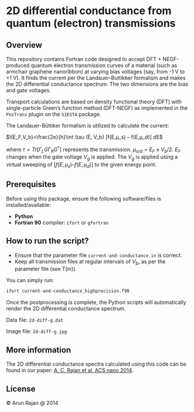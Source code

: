 # **2D differential conductance from quantum (electron) transmissions**

## Overview
This repository contains Fortran code designed to accept DFT + NEGF-produced quantum electron transmission curves of a material (such as armchair graphene nanoribbon) at varying bias voltages (say, from -1 V to +1 V). It finds the current per the Landauer-Buttikker formalism and makes the 2D differential conductance spectrum. The two dimensions are the bias and gate voltages.

Transport calculations are based on density functional theory (DFT) with single-particle Green’s function method (DFT-NEGF) as implemented in the `PosTrans` plugin on the `SIESTA` package.

The Landauer-Büttiker formalism is utilized to calculate the current:

$I(E_F,V_b)=\frac{2e}{h}\int \tau (E, V_b) [f(E,μ_s) – f(E,μ_d)] dE$ 

where $\tau = Tr[\Gamma_L G \Gamma_R G^{\dagger}]$ represents the transmission. $μ_{s/d} = E_F ± V_b/2$. $E_F$ changes when the gate voltage $V_g$ is applied. The $V_g$ is applied using a virtual sweeping of $[f(E,μ_s) – f(E,μ_d)]$ to the given energy point.

## Prerequisites
Before using this package, ensure the following software/files is installed/available:
- **Python**
- **Fortran 90** compiler: `ifort` or `gfortran`

## How to run the script?
- Ensure that the parameter file `current-and-conductance.in` is correct.
- Keep all transmission files at regular intervals of $V_b$, as per the parameter file (see T(in)).

You can simply run:

```bash
ifort current-and-conductance_highprecision.f90
```

Once the postprocessing is complete, the Python scripts will automatically render the 2D differential conductance spectrum.

Data file: `2d-diff-g.dat`

Image file: `2d-diff-g.jpg`

## More information
The 2D differential conductance spectra calculated using this code can be found in our paper: [A. C. Rajan et al. ACS nano 2014](https://pubs.acs.org/doi/full/10.1021/nn4062148).

## License
&copy; Arun Rajan @ 2014

